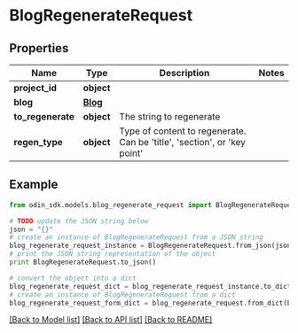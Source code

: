 # BlogRegenerateRequest


## Properties

Name | Type | Description | Notes
------------ | ------------- | ------------- | -------------
**project_id** | **object** |  | 
**blog** | [**Blog**](Blog.md) |  | 
**to_regenerate** | **object** | The string to regenerate | 
**regen_type** | **object** | Type of content to regenerate. Can be &#39;title&#39;, &#39;section&#39;, or &#39;key point&#39; | 

## Example

```python
from odin_sdk.models.blog_regenerate_request import BlogRegenerateRequest

# TODO update the JSON string below
json = "{}"
# create an instance of BlogRegenerateRequest from a JSON string
blog_regenerate_request_instance = BlogRegenerateRequest.from_json(json)
# print the JSON string representation of the object
print BlogRegenerateRequest.to_json()

# convert the object into a dict
blog_regenerate_request_dict = blog_regenerate_request_instance.to_dict()
# create an instance of BlogRegenerateRequest from a dict
blog_regenerate_request_form_dict = blog_regenerate_request.from_dict(blog_regenerate_request_dict)
```
[[Back to Model list]](../README.md#documentation-for-models) [[Back to API list]](../README.md#documentation-for-api-endpoints) [[Back to README]](../README.md)


